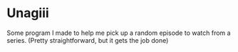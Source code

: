 # Unagiii
Some program I made to help me pick up a random episode to watch from a series. (Pretty straightforward, but it gets the job done)
